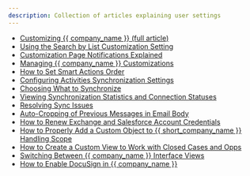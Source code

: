 ```yaml
---
description: Collection of articles explaining user settings
---
```


* [Customizing {{ company_name }} (full article)](../Customization-Settings-Explained/)  
* [Using the Search by List Customization Setting](../Using-the-Search-by-List-Customization-Setting/)  
* [Customization Page Notifications Explained](../Customization-Page-Notifications/)  
* [Managing {{ company_name }} Customizations](../Managing-Email-Sidebar-Customizations/)  
* [How to Set Smart Actions Order](../Manage-Smart-Actions/)   
* [Configuring Activities Synchronization Settings](../Configuring-Activities-Synchronization-Settings/)  
* [Choosing What to Synchronize](../Choosing-What-to-Synchronize/)  
* [Viewing Synchronization Statistics and Connection Statuses](../Viewing-Synchronization-Statistics-and-Connection-Statuses/)  
* [Resolving Sync Issues](../Handling-Sync-Issues/)  
* [Auto-Cropping of Previous Messages in Email Body](../Auto-Cropping-of-Previous-Messages-in-Email-Body/)  
* [How to Renew Exchange and Salesforce Account Credentials](../Renewing-Exchange-and-Salesforce-Account-Credentials/)  
* [How to Properly Add a Custom Object to {{ short_company_name }} Handling Scope](../How-to-Add-A-Custom-Object/)  
* [How to Create a Custom View to Work with Closed Cases and Opps](../How-to-Create-a-Custom-List-View/)  
* [Switching Between {{ company_name }} Interface Views](../Switching-Between-SmartCloud-Connect-Interface-Views/)  
* [How to Enable DocuSign in {{ company_name }}](../Enabling-DocuSign-Integration-in-the-Sidebar/)  

&nbsp;

&nbsp;

&#160;
 &#160;